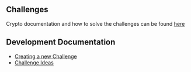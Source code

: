 ## Challenges

Crypto documentation and how to solve the challenges can be found [here](Crypto)

## Development Documentation

- [Creating a new Challenge ](Creating-Challenges)
- [Challenge Ideas](Challenge-Ideas)
